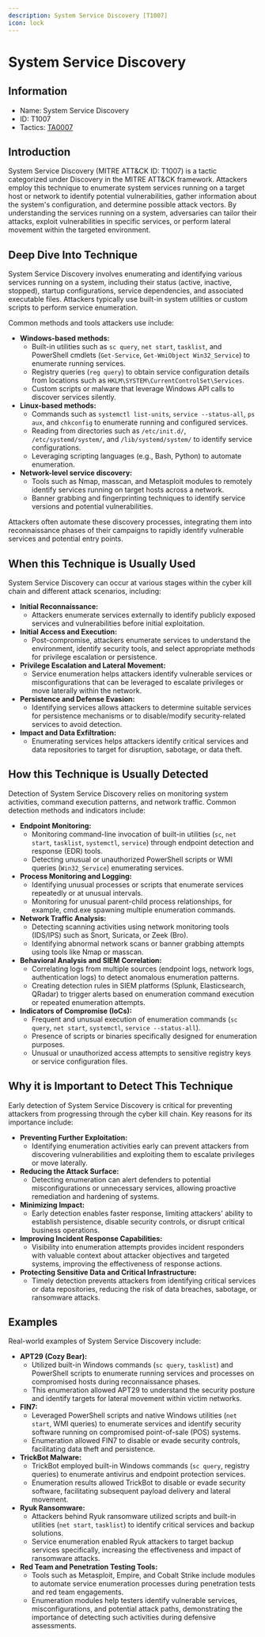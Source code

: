 ```yaml
---
description: System Service Discovery [T1007]
icon: lock
---
```


# System Service Discovery

## Information

- Name: System Service Discovery
- ID: T1007
- Tactics: [TA0007](../TA0007/TA0007.md)

## Introduction

System Service Discovery (MITRE ATT\&CK ID: T1007) is a tactic categorized under Discovery in the MITRE ATT\&CK framework. Attackers employ this technique to enumerate system services running on a target host or network to identify potential vulnerabilities, gather information about the system's configuration, and determine possible attack vectors. By understanding the services running on a system, adversaries can tailor their attacks, exploit vulnerabilities in specific services, or perform lateral movement within the targeted environment.

## Deep Dive Into Technique

System Service Discovery involves enumerating and identifying various services running on a system, including their status (active, inactive, stopped), startup configurations, service dependencies, and associated executable files. Attackers typically use built-in system utilities or custom scripts to perform service enumeration.

Common methods and tools attackers use include:

- **Windows-based methods:**
  - Built-in utilities such as `sc query`, `net start`, `tasklist`, and PowerShell cmdlets (`Get-Service`, `Get-WmiObject Win32_Service`) to enumerate running services.
  - Registry queries (`reg query`) to obtain service configuration details from locations such as `HKLM\SYSTEM\CurrentControlSet\Services`.
  - Custom scripts or malware that leverage Windows API calls to discover services silently.
- **Linux-based methods:**
  - Commands such as `systemctl list-units`, `service --status-all`, `ps aux`, and `chkconfig` to enumerate running and configured services.
  - Reading from directories such as `/etc/init.d/`, `/etc/systemd/system/`, and `/lib/systemd/system/` to identify service configurations.
  - Leveraging scripting languages (e.g., Bash, Python) to automate enumeration.
- **Network-level service discovery:**
  - Tools such as Nmap, masscan, and Metasploit modules to remotely identify services running on target hosts across a network.
  - Banner grabbing and fingerprinting techniques to identify service versions and potential vulnerabilities.

Attackers often automate these discovery processes, integrating them into reconnaissance phases of their campaigns to rapidly identify vulnerable services and potential entry points.

## When this Technique is Usually Used

System Service Discovery can occur at various stages within the cyber kill chain and different attack scenarios, including:

- **Initial Reconnaissance:**
  - Attackers enumerate services externally to identify publicly exposed services and vulnerabilities before initial exploitation.
- **Initial Access and Execution:**
  - Post-compromise, attackers enumerate services to understand the environment, identify security tools, and select appropriate methods for privilege escalation or persistence.
- **Privilege Escalation and Lateral Movement:**
  - Service enumeration helps attackers identify vulnerable services or misconfigurations that can be leveraged to escalate privileges or move laterally within the network.
- **Persistence and Defense Evasion:**
  - Identifying services allows attackers to determine suitable services for persistence mechanisms or to disable/modify security-related services to avoid detection.
- **Impact and Data Exfiltration:**
  - Enumerating services helps attackers identify critical services and data repositories to target for disruption, sabotage, or data theft.

## How this Technique is Usually Detected

Detection of System Service Discovery relies on monitoring system activities, command execution patterns, and network traffic. Common detection methods and indicators include:

- **Endpoint Monitoring:**
  - Monitoring command-line invocation of built-in utilities (`sc`, `net start`, `tasklist`, `systemctl`, `service`) through endpoint detection and response (EDR) tools.
  - Detecting unusual or unauthorized PowerShell scripts or WMI queries (`Win32_Service`) enumerating services.
- **Process Monitoring and Logging:**
  - Identifying unusual processes or scripts that enumerate services repeatedly or at unusual intervals.
  - Monitoring for unusual parent-child process relationships, for example, cmd.exe spawning multiple enumeration commands.
- **Network Traffic Analysis:**
  - Detecting scanning activities using network monitoring tools (IDS/IPS) such as Snort, Suricata, or Zeek (Bro).
  - Identifying abnormal network scans or banner grabbing attempts using tools like Nmap or masscan.
- **Behavioral Analysis and SIEM Correlation:**
  - Correlating logs from multiple sources (endpoint logs, network logs, authentication logs) to detect anomalous enumeration patterns.
  - Creating detection rules in SIEM platforms (Splunk, Elasticsearch, QRadar) to trigger alerts based on enumeration command execution or repeated enumeration attempts.
- **Indicators of Compromise (IoCs):**
  - Frequent and unusual execution of enumeration commands (`sc query`, `net start`, `systemctl`, `service --status-all`).
  - Presence of scripts or binaries specifically designed for enumeration purposes.
  - Unusual or unauthorized access attempts to sensitive registry keys or service configuration files.

## Why it is Important to Detect This Technique

Early detection of System Service Discovery is critical for preventing attackers from progressing through the cyber kill chain. Key reasons for its importance include:

- **Preventing Further Exploitation:**
  - Identifying enumeration activities early can prevent attackers from discovering vulnerabilities and exploiting them to escalate privileges or move laterally.
- **Reducing the Attack Surface:**
  - Detecting enumeration can alert defenders to potential misconfigurations or unnecessary services, allowing proactive remediation and hardening of systems.
- **Minimizing Impact:**
  - Early detection enables faster response, limiting attackers' ability to establish persistence, disable security controls, or disrupt critical business operations.
- **Improving Incident Response Capabilities:**
  - Visibility into enumeration attempts provides incident responders with valuable context about attacker objectives and targeted systems, improving the effectiveness of response actions.
- **Protecting Sensitive Data and Critical Infrastructure:**
  - Timely detection prevents attackers from identifying critical services or data repositories, reducing the risk of data breaches, sabotage, or ransomware attacks.

## Examples

Real-world examples of System Service Discovery include:

- **APT29 (Cozy Bear):**
  - Utilized built-in Windows commands (`sc query`, `tasklist`) and PowerShell scripts to enumerate running services and processes on compromised hosts during reconnaissance phases.
  - This enumeration allowed APT29 to understand the security posture and identify targets for lateral movement within victim networks.
- **FIN7:**
  - Leveraged PowerShell scripts and native Windows utilities (`net start`, WMI queries) to enumerate services and identify security software running on compromised point-of-sale (POS) systems.
  - Enumeration allowed FIN7 to disable or evade security controls, facilitating data theft and persistence.
- **TrickBot Malware:**
  - TrickBot employed built-in Windows commands (`sc query`, registry queries) to enumerate antivirus and endpoint protection services.
  - Enumeration results allowed TrickBot to disable or evade security software, facilitating subsequent payload delivery and lateral movement.
- **Ryuk Ransomware:**
  - Attackers behind Ryuk ransomware utilized scripts and built-in utilities (`net start`, `tasklist`) to identify critical services and backup solutions.
  - Service enumeration enabled Ryuk attackers to target backup services specifically, increasing the effectiveness and impact of ransomware attacks.
- **Red Team and Penetration Testing Tools:**
  - Tools such as Metasploit, Empire, and Cobalt Strike include modules to automate service enumeration processes during penetration tests and red team engagements.
  - Enumeration modules help testers identify vulnerable services, misconfigurations, and potential attack paths, demonstrating the importance of detecting such activities during defensive assessments.
